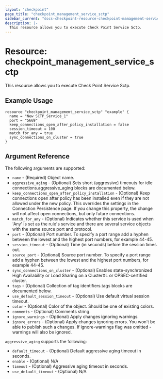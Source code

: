 ```yaml
---
layout: "checkpoint"
page_title: "checkpoint_management_service_sctp"
sidebar_current: "docs-checkpoint-resource-checkpoint-management-service-sctp"
description: |-
  This resource allows you to execute Check Point Service Sctp.
---
```


# Resource: checkpoint_management_service_sctp

This resource allows you to execute Check Point Service Sctp.

## Example Usage


```hcl
resource "checkpoint_management_service_sctp" "example" {
  name = "New_SCTP_Service_1"
  port = "5669"
  keep_connections_open_after_policy_installation = false
  session_timeout = 100
  match_for_any = true
  sync_connections_on_cluster = true
}
```

## Argument Reference

The following arguments are supported:

* `name` - (Required) Object name. 
* `aggressive_aging` - (Optional) Sets short (aggressive) timeouts for idle connections.aggressive_aging blocks are documented below.
* `keep_connections_open_after_policy_installation` - (Optional) Keep connections open after policy has been installed even if they are not allowed under the new policy. This overrides the settings in the Connection Persistence page. If you change this property, the change will not affect open connections, but only future connections. 
* `match_for_any` - (Optional) Indicates whether this service is used when 'Any' is set as the rule's service and there are several service objects with the same source port and protocol. 
* `port` - (Optional) Port number. To specify a port range add a hyphen between the lowest and the highest port numbers, for example 44-45. 
* `session_timeout` - (Optional) Time (in seconds) before the session times out. 
* `source_port` - (Optional) Source port number. To specify a port range add a hyphen between the lowest and the highest port numbers, for example 44-45. 
* `sync_connections_on_cluster` - (Optional) Enables state-synchronized High Availability or Load Sharing on a ClusterXL or OPSEC-certified cluster. 
* `tags` - (Optional) Collection of tag identifiers.tags blocks are documented below.
* `use_default_session_timeout` - (Optional) Use default virtual session timeout. 
* `color` - (Optional) Color of the object. Should be one of existing colors. 
* `comments` - (Optional) Comments string. 
* `ignore_warnings` - (Optional) Apply changes ignoring warnings. 
* `ignore_errors` - (Optional) Apply changes ignoring errors. You won't be able to publish such a changes. If ignore-warnings flag was omitted - warnings will also be ignored. 


`aggressive_aging` supports the following:

* `default_timeout` - (Optional) Default aggressive aging timeout in seconds. 
* `enable` - (Optional) N/A 
* `timeout` - (Optional) Aggressive aging timeout in seconds. 
* `use_default_timeout` - (Optional) N/A 
